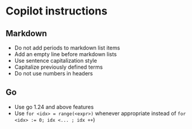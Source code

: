 # Copilot instructions

## Markdown

- Do not add periods to markdown list items
- Add an empty line before markdown lists
- Use sentence capitalization style
- Capitalize previously defined terms
- Do not use numbers in headers

## Go

- Use go 1.24 and above features
- Use `for <idx> = range(<expr>)` whenever appropriate instead of `for <idx> := 0; idx <... ; idx ++`)
